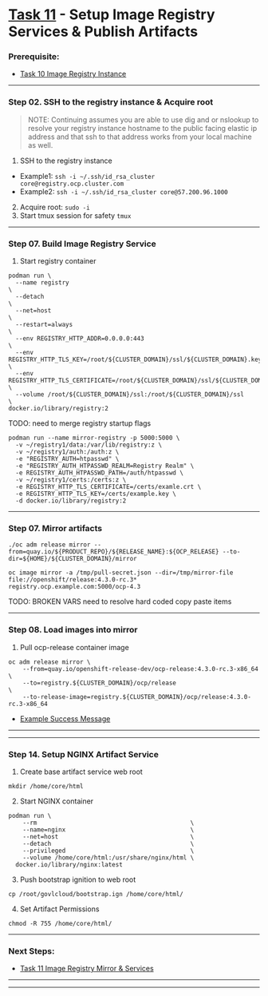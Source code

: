 # [Task 11](../tasks/registry) - Setup Image Registry Services & Publish Artifacts
### Prerequisite:
  + [Task 10 Image Registry Instance]
--------------------------------------------------------------------------------
### Step 02\. SSH to the registry instance & Acquire root
>   NOTE:
>   Continuing assumes you are able to use dig and or nslookup to resolve your
>   registry instance hostname to the public facing elastic ip address and that
>   ssh to that address works from your local machine as well.

  1. SSH to the registry instance
  - Example1: ` ssh -i ~/.ssh/id_rsa_cluster core@registry.ocp.cluster.com `
  - Example2: ` ssh -i ~/.ssh/id_rsa_cluster core@57.200.96.1000 `
  2. Acquire root: ` sudo -i `
  3. Start tmux session for safety
    `tmux`

---------------------------------------------------------------------------------
### Step 07\. Build Image Registry Service
  1. Start registry container
```
podman run \
  --name registry                                                                       \
  --detach                                                                              \
  --net=host                                                                            \
  --restart=always                                                                      \
  --env REGISTRY_HTTP_ADDR=0.0.0.0:443                                                  \
  --env REGISTRY_HTTP_TLS_KEY=/root/${CLUSTER_DOMAIN}/ssl/${CLUSTER_DOMAIN}.key         \
  --env REGISTRY_HTTP_TLS_CERTIFICATE=/root/${CLUSTER_DOMAIN}/ssl/${CLUSTER_DOMAIN}.pem \
  --volume /root/${CLUSTER_DOMAIN}/ssl:/root/${CLUSTER_DOMAIN}/ssl                      \
docker.io/library/registry:2
```
TODO: need to merge registry startup flags
```
podman run --name mirror-registry -p 5000:5000 \
  -v ~/registry1/data:/var/lib/registry:z \
  -v ~/registry1/auth:/auth:z \
  -e "REGISTRY_AUTH=htpasswd" \
  -e "REGISTRY_AUTH_HTPASSWD_REALM=Registry Realm" \
  -e REGISTRY_AUTH_HTPASSWD_PATH=/auth/htpasswd \
  -v ~/registry1/certs:/certs:z \
  -e REGISTRY_HTTP_TLS_CERTIFICATE=/certs/examle.crt \
  -e REGISTRY_HTTP_TLS_KEY=/certs/example.key \
  -d docker.io/library/registry:2
```

---------------------------------------------------------------------------------
### Step 07\. Mirror artifacts
```
./oc adm release mirror --from=quay.io/${PRODUCT_REPO}/${RELEASE_NAME}:${OCP_RELEASE} --to-dir=${HOME}/${CLUSTER_DOMAIN}/mirror
```
```
oc image mirror -a /tmp/pull-secret.json --dir=/tmp/mirror-file file://openshift/release:4.3.0-rc.3* registry.ocp.example.com:5000/ocp-4.3
```
TODO: BROKEN VARS need to resolve hard coded copy paste items

---------------------------------------------------------------------------------
### Step 08\. Load images into mirror
  1. Pull ocp-release container image
```
oc adm release mirror \
    --from=quay.io/openshift-release-dev/ocp-release:4.3.0-rc.3-x86_64          \
    --to=registry.${CLUSTER_DOMAIN}/ocp/release                                 \
    --to-release-image=registry.${CLUSTER_DOMAIN}/ocp/release:4.3.0-rc.3-x86_64
```
  + [Example Success Message]    
---------------------------------------------------------------------------------
---------------------------------------------------------------------------------
### Step 14. Setup NGINX Artifact Service
  1. Create base artifact service web root
```
mkdir /home/core/html
```
  2. Start NGINX container
```
podman run \
    --rm                                           \
    --name=nginx                                   \
    --net=host                                     \
    --detach                                       \
    --privileged                                   \
    --volume /home/core/html:/usr/share/nginx/html \
  docker.io/library/nginx:latest
```
  3. Push bootstrap ignition to web root
```
cp /root/govlcloud/bootstrap.ign /home/core/html/
```
  4. Set Artifact Permissions
```
chmod -R 755 /home/core/html/
```

---------------------------------------------------------------------------------
### Next Steps:
  + [Task 11 Image Registry Mirror & Services]
--------------------------------------------------------------------------------
[EC2]:https://console.amazonaws-us-gov.com/ec2/home
[VPC]:https://console.amazonaws-us-gov.com/vpc/home
[AMIs]:https://console.amazonaws-us-gov.com/ec2/home#Images
[Instances]:https://console.amazonaws-us-gov.com/ec2/home#Instances
[AWS Console]:https://console.amazonaws-us-gov.com/console/home
[Elastic IPs]:https://console.amazonaws-us-gov.com/vpc/home#Addresses
[Route 53 DNS]:https://console.amazonaws-us-gov.com/route53/home
[User-provisioned Infrastructure]:https://cloud.redhat.com/openshift/install/aws/user-provisioned
[Red Hat OpenShift Cluster Manager]:https://cloud.redhat.com/openshift/
[Example Success Message]:../tasks/registry/lib/install-config/oc_adm_success_example.txt
--------------------------------------------------------------------------------
[Task 01 Prerequisites]:manual/01_Prerequisites.md
[Task 02 Stage Assets]:manual/02_StageAssets.md
[Task 03 Certificates]:manual/03_Certificates.md
[Task 04 Setup AWS VPC]:manual/04_SetupVPC.md
[Task 05 Configure Route53 DNS]:manual/05_Route53DNS.md
[Task 06 Setup Target Groups]:manual/06_TargetGroups.md
[Task 07 Setup Load Balancers]:manual/07_LoadBalancers.md
[Task 08 Setup Security Groups]:manual/08_SecurityGroups.md
[Task 09 Setup IAM Roles]:manual/09_IAMRoles.md
[Task 10 Image Registry Instance]:manual/10_ImageRegistryInstance.md
[Task 11 Image Registry Mirror & Services]:manual/11_ImageRegistryServices.md
[Task 12 Build Nodes]:manual/12_BuildNodes.md
[Task 13 Deploy]:manual/13_Deploy.md
